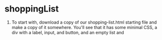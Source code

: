# shoppingList

1. To start with, download a copy of our shopping-list.html starting file and make a copy of it somewhere. You'll see that it has some minimal CSS, a div with a label, input, and button, and an empty list and <script> element. You'll be making all your additions inside the script.

2. Create three variables that hold references to the list (<ul>), <input>, and <button> elements.

3. Create a function that will run in response to the button being clicked.

4. Inside the function body, start off by storing the current value of the input element in a variable.

5. Next, empty the input element by setting its value to an empty string — "".

6. Create three new elements — a list item (<li>), <span>, and <button>, and store them in variables.

7. Append the span and the button as children of the list item.

8. Set the text content of the span to the input element value you saved earlier, and the text content of the button to 'Delete'.

9. Append the list item as a child of the list.

10. Attach an event handler to the delete button so that, when clicked, it will delete the entire list item (<li>...</li>).

11. Finally, use the focus() method to focus the input element ready for entering the next shopping list item.
